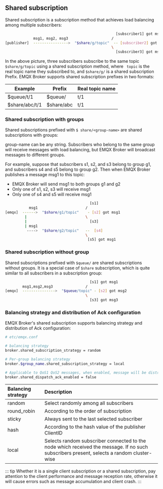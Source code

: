 ## Shared subscription

Shared subscription is a subscription method that achieves load balancing among multiple subscribers:

```bash
                                                   [subscriber1] got msg1
             msg1, msg2, msg3                    /
[publisher]  ---------------->  "$share/g/topic"  -- [subscriber2] got msg2
                                                 \
                                                   [subscriber3] got msg3
```

In the above picture, three subscribers subscribe to the same topic `$share/g/topic` using a shared subscription method, where ` topic` is the real topic name they subscribed to, and `$share/g/`  is a shared subscription Prefix. EMQX Broker supports shared subscription prefixes in two formats:

| Example         | Prefix      | Real topic name |
| --------------- | ----------- | --------------- |
| $queue/t/1      | $queue/     | t/1             |
| $share/abc/t/1 | $share/abc | t/1             |


### Shared subscription with groups

Shared subscriptions prefixed with `$ share/<group-name>` are shared subscriptions with groups:

group-name can be any string. Subscribers who belong to the same group will receive messages with load balancing, but EMQX Broker will broadcast messages to different groups.

For example, suppose that subscribers s1, s2, and s3 belong to group g1, and subscribers s4 and s5 belong to group g2. Then when EMQX Broker publishes a message msg1 to this topic:

- EMQX Broker will send msg1 to both groups g1 and g2
- Only one of s1, s2, s3 will receive msg1
- Only one of s4 and s5 will receive msg1

```bash
                                       [s1]
           msg1                      /
[emqx]  ------>  "$share/g1/topic"    - [s2] got msg1
         |                           \
         |                             [s3]
         | msg1
          ---->  "$share/g2/topic"   --  [s4]
                                     \
                                      [s5] got msg1
```

### Shared subscription without group

Shared subscriptions prefixed with `$queue/` are shared subscriptions without groups. It is a special case of `$share` subscription, which is quite similar to all subscribers in a subscription group:

```bash
                                       [s1] got msg1
        msg1,msg2,msg3               /
[emqx]  --------------->  "$queue/topic" - [s2] got msg2
                                     \
                                       [s3] got msg3
```

### Balancing strategy and distribution of Ack configuration

EMQX Broker's shared subscription supports balancing strategy and distribution of Ack configuration:

```bash
# etc/emqx.conf

# balancing strategy
broker.shared_subscription_strategy = random

# Per-group balancing strategy
broker.$group_name.shared_subscription_strategy = local

# Applicable to QoS1 QoS2 messages, when enabled, message will be distributed to another group when one group is offline
broker.shared_dispatch_ack_enabled = false
```
<!-- TODO 待确认 -->

| Balancing strategy |             Description             |
| :---------- | :--------------------------- |
| random      | Select randomly among all subscribers |
| round_robin | According to the order of subscription |
| sticky      | Always sent to the last selected subscriber |
| hash        | According to the hash value of the publisher ClientID |
| local       | Selects random subscriber connected to the node which received the message. If no such subscribers present, selects a random cluster-wise |

::: tip
Whether it is a single client subscription or a shared subscription, pay attention to the client performance and message reception rate, otherwise it will cause errors such as message accumulation and client crash.
:::
